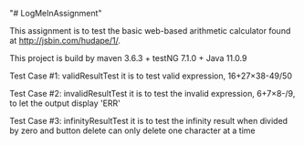"# LogMeInAssignment" 

This assignment is to test the basic web-based arithmetic calculator found at http://jsbin.com/hudape/1/.

This project is build by maven 3.6.3 + testNG 7.1.0 + Java 11.0.9

Test Case #1: validResultTest
it is to test valid expression, 16+27×38-49/50

Test Case #2: invalidResultTest
it is to test the invalid expression, 6+7×8-/9, to let the output display 'ERR'

Test Case #3: infinityResultTest
it is to test the infinity result when divided by zero and button delete can only delete one character at a time